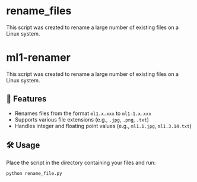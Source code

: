 # rename_files
This script was created to rename a large number of existing files on a Linux system.

# ml1-renamer

This script was created to rename a large number of existing files on a Linux system.

## 📄 Features

- Renames files from the format `ml1.x.xxx` to `ml1-1.x.xxx`
- Supports various file extensions (e.g., `.jpg`, `.png`, `.txt`)
- Handles integer and floating point values (e.g., `ml1.1.jpg`, `ml1.3.14.txt`)

## 🛠 Usage

Place the script in the directory containing your files and run:

```bash
python rename_file.py

